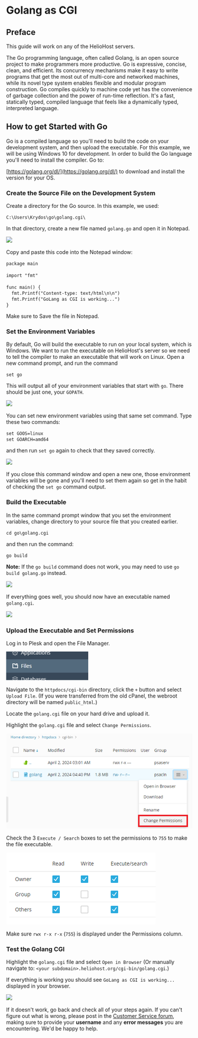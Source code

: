 # Golang as CGI

## Preface

This guide will work on any of the HelioHost servers.

The Go programming language, often called Golang, is an open source project to make programmers more productive. Go is expressive, concise, clean, and efficient. Its concurrency mechanisms make it easy to write programs that get the most out of multi-core and networked machines, while its novel type system enables flexible and modular program construction. Go compiles quickly to machine code yet has the convenience of garbage collection and the power of run-time reflection. It's a fast, statically typed, compiled language that feels like a dynamically typed, interpreted language.

## How to get Started with Go

Go is a compiled language so you'll need to build the code on your development system, and then upload the executable. For this example, we will be using Windows 10 for development. In order to build the Go language you'll need to install the compiler. Go to: 

[https://golang.org/dl/](https://golang.org/dl/) to download and install the version for your OS.

### Create the Source File on the Development System

Create a directory for the Go source. In this example, we used:

```text
C:\Users\Krydos\go\golang.cgi\
```

In that directory, create a new file named `golang.go` and open it in Notepad.

![](../.gitbook/assets/golang_notepad.png)

Copy and paste this code into the Notepad window:

```text
package main

import "fmt"

func main() {
  fmt.Printf("Content-type: text/html\n\n")
  fmt.Printf("GoLang as CGI is working...")
}
```

Make sure to Save the file in Notepad.

### Set the Environment Variables

By default, Go will build the executable to run on your local system, which is Windows. We want to run the executable on HelioHost's server so we need to tell the compiler to make an executable that will work on Linux. Open a new command prompt, and run the command

```text
set go
```

This will output all of your environment variables that start with `go`. There should be just one, your `GOPATH`.

![](../.gitbook/assets/set_go.png)

You can set new environment variables using that same set command. Type these two commands:

```text
set GOOS=linux
set GOARCH=amd64
```

and then run `set go` again to check that they saved correctly.

![](../.gitbook/assets/goos_goarch.png)

If you close this command window and open a new one, those environment variables will be gone and you'll need to set them again so get in the habit of checking the `set go` command output.

### Build the Executable

In the same command prompt window that you set the environment variables, change directory to your source file that you created earlier.

```text
cd go\golang.cgi
```

and then run the command:

```text
go build
```

**Note:** If the `go build` command does not work, you may need to use `go build golang.go` instead.

![](../.gitbook/assets/go_build.png)

If everything goes well, you should now have an executable named `golang.cgi`.

![](../.gitbook/assets/golang_compiled.png)

### Upload the Executable and Set Permissions

Log in to Plesk and open the File Manager.

![](../.gitbook/assets/file_manager.png)

Navigate to the `httpdocs/cgi-bin` directory, click the `+` button and select `Upload File`. (If you were transferred from the old cPanel, the webroot directory will be named `public_html`.)

Locate the `golang.cgi` file on your hard drive and upload it. 

Highlight the `golang.cgi` file and select `Change Permissions`.

![](../.gitbook/assets/plesk_change_permissions.png)

Check the 3 `Execute / Search` boxes to set the permissions to `755` to make the file executable.

![](../.gitbook/assets/755_permissions.png)

Make sure `rwx r-x r-x` (`755`) is displayed under the Permissions column.

### Test the Golang CGI

Highlight the `golang.cgi` file and select `Open in Browser` (Or manually navigate to: `<your subdomain>.heliohost.org/cgi-bin/golang.cgi`.)

If everything is working you should see `GoLang as CGI is working...` displayed in your browser.

![](../.gitbook/assets/golang_working.png)

If it doesn't work, go back and check all of your steps again. If you can't figure out what is wrong, please post in the [Customer Service forum](https://helionet.org/index/forum/45-customer-service/?do=add), making sure to provide your **username** and any **error messages** you are encountering. We'd be happy to help.
